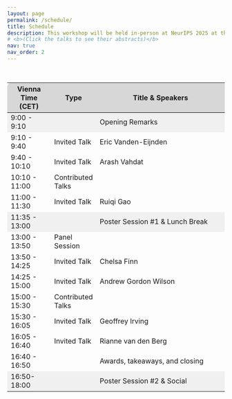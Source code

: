 ```yaml
---
layout: page
permalink: /schedule/
title: Schedule
description: This workshop will be held in-person at NeurIPS 2025 at the  San Diego Convention Center, USA, on Sunday Dec 7th. The session will cover a tutorial, invited talks, contributed talks, posters, and a panel discussion. The schedule in local time zone can be found below.
# <b>(Click the talks to see their abstracts)</b>
nav: true
nav_order: 2
---
```


<br>

<div>
<table class="table" id="standings" style="border-collapse:collapse">
<tr class="header" style="background-color:rgb(215, 215, 215); border-top: 1pt solid white; border-bottom: 1pt solid black;">
        <th style="border-top-left-radius: 10px; width: 20%">Vienna Time (CET)</th>
        <th style="width: 18%">Type</th>
        <th style="width: 62% border-top-right-radius: 10px;">Title & Speakers</th>
      </tr>
      <tr>
  <tr class="header" style="background-color:rgb(240, 240, 240);">
      <!-- <tr> -->
        <td>9:00 - 9:10</td>
        <td></td>
        <td>Opening Remarks</td>
  </tr>
  <!-- <tr class="header" style="cursor: pointer"> TODO -->
  <tr class="header">
    <td>9:10 - 9:40</td>
    <td>Invited Talk</td>
    <td>
    <!-- <b> Update Talk Title TODO </b><br> -->
    Eric Vanden-Eijnden <i>  </i></td>
  </tr>
  <!-- <tr> TODO
    <td></td>
    <td></td>
    <td>
      Update Talk Abstract</td>
  </tr> -->

  <tr class="header">
    <td>9:40 - 10:10</td>
    <td>Invited Talk</td>
    <td>
    <!-- <b> Title TODO </b><br> -->
    Arash Vahdat <i>  </i></td>
  </tr>
  <!-- <tr>
    <td></td>
    <td></td>
    <td>
      TBD</td>
  </tr> -->

  <tr class="header">
    <td>10:10 - 11:00</td>
    <td>Contributed Talks</td>
    <td>
      <!-- <b> Title TODO </b><br> -->
      <!-- <br>Author TBD<i>(TBD)</i>, ... -->
    </td>
  </tr>

  <tr class="header">
    <td>11:00 - 11:30</td>
    <td>Invited Talk</td>
    <td>
    <!-- <b> Title TODO </b><br> -->
   Ruiqi Gao <i>  </i></td>
  </tr>
  <!-- <tr>
    <td></td>
    <td></td>
    <td>
      TBD</td>
  </tr> -->

  <tr class="header" style="background-color:rgb(240, 240, 240);">
      <!-- <tr> -->
        <td>11:35 - 13:00</td>
        <td></td>
        <td>Poster Session #1 &amp; Lunch Break</td>
  </tr>


  <tr class="header">
    <td>13:00 - 13:50</td>
    <td>Panel Session</td>
    <td>
    </td>
  </tr>

  <tr class="header">
    <td>13:50 - 14:25</td>
    <td>Invited Talk</td>
    <td>
    <!-- <b> Title TODO </b><br> -->
    Chelsa Finn <i>  </i></td>
  </tr>
  <!-- <tr>
    <td></td>
    <td></td>
    <td>
      TBD</td>
  </tr> -->
  <tr class="header">
    <td>14:25 - 15:00</td>
    <td>Invited Talk</td>
    <td>
    <!-- <b> Title TODO </b><br> -->
    Andrew Gordon Wilson <i>  </i></td>
  </tr>
  <!-- <tr>
    <td></td>
    <td></td>
    <td>
      TBD</td>
  </tr> -->

  <tr class="header">
    <td>15:00 - 15:30</td>
    <td>Contributed Talks</td>
    <td>
      <!-- <b> Title TODO </b><br> -->
      <!-- <br>Author TBD<i>(TBD)</i>, ... -->
    </td>
  </tr>

  <tr class="header">
    <td>15:30 - 16:05</td>
    <td>Invited Talk</td>
    <td>
    <!-- <b> Title TODO </b><br> -->
    Geoffrey Irving <i>  </i></td>
  </tr>


  <tr class="header">
    <td>16:05 - 16:40</td>
    <td>Invited Talk</td>
    <td>
    <!-- <b> Title TODO </b><br> -->
    Rianne van den Berg <i>  </i></td>
  </tr>

  <tr class="header">
    <td>16:40 - 16:50</td>
    <td></td>
    <td>
    <!-- <b> Title TODO </b><br> -->
    Awards, takeaways, and closing <i>  </i></td>
  </tr>

  <tr class="header" style="background-color:rgb(240, 240, 240);">
      <!-- <tr> -->
        <td>16:50-18:00</td>
        <td></td>
        <td>Poster Session #2 &amp; Social </td>
  </tr>



<!-- </table> -->
<!-- </div> -->